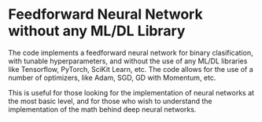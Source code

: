 # Feedforward Neural Network without any ML/DL Library

The code implements a feedforward neural network for binary clasification, with tunable hyperparameters, and without the use of any ML/DL libraries like Tensorflow, PyTorch, SciKit Learn, etc. The code allows for the use of a number of optimizers, like Adam, SGD, GD with Momentum, etc.

This is useful for those looking for the implementation of neural networks at the most basic level, and for those who wish to understand the implementation of the math behind deep neural networks.
